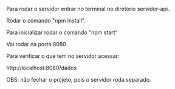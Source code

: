 Para rodar o servidor entrar no terminal no diretório servidor-api.

Rodar o comando "npm install".

Para inicializar rodar o comando "npm start"

Vai rodar na porta 8080

Para verificar o que tem no servidor acessar: 

http://localhost:8080/dados

OBS: não fechar o projeto, pois o servidor roda separado.